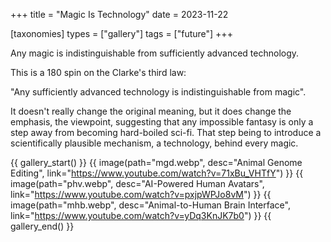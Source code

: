 +++
title = "Magic Is Technology"
date = 2023-11-22

[taxonomies]
types = ["gallery"]
tags = ["future"]
+++

Any magic is indistinguishable from sufficiently advanced technology.

<!-- more -->

This is a 180 spin on the Clarke's third law:

"Any sufficiently advanced technology is indistinguishable from magic".

It doesn't really change the original meaning, but it does change the emphasis, the viewpoint, suggesting that any impossible fantasy is only a step away from becoming hard-boiled sci-fi. That step being to introduce a scientifically plausible mechanism, a technology, behind every magic.

{{ gallery_start() }}
{{ image(path="mgd.webp", desc="Animal Genome Editing", link="https://www.youtube.com/watch?v=71xBu_VHTfY") }}
{{ image(path="phv.webp", desc="AI-Powered Human Avatars", link="https://www.youtube.com/watch?v=pxjpWPJo8vM") }}
{{ image(path="mhb.webp", desc="Animal-to-Human Brain Interface", link="https://www.youtube.com/watch?v=yDq3KnJK7b0") }}
{{ gallery_end() }}
